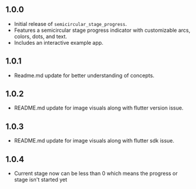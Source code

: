 ## 1.0.0
- Initial release of `semicircular_stage_progress`.
- Features a semicircular stage progress indicator with customizable arcs, colors, dots, and text.
- Includes an interactive example app.

## 1.0.1
- Readme.md update for better understanding of concepts.

## 1.0.2
- README.md update for image visuals along with flutter version issue.

## 1.0.3
- README.md update for image visuals along with flutter sdk issue.

## 1.0.4
- Current stage now can be less than 0 which means the progress or stage isn't started yet
